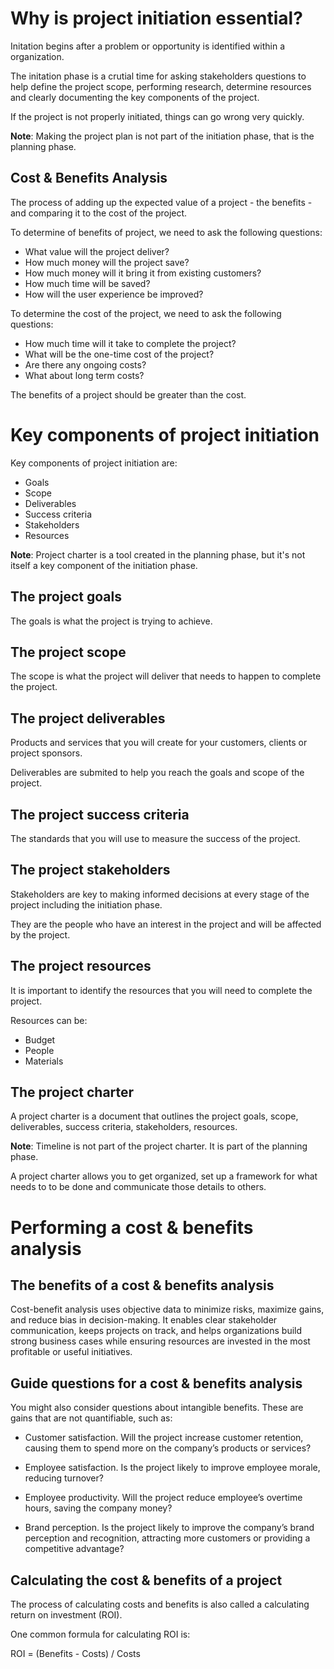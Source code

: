 # Why is project initiation essential?

Initation begins after a problem or opportunity is identified within a organization.

The initation phase is a crutial time for asking stakeholders questions to help define the project scope, performing research, determine resources and clearly documenting the key components of the project.

If the project is not properly initiated, things can go wrong very quickly.

**Note**: Making the project plan is not part of the initiation phase, that is the planning phase.

## Cost & Benefits Analysis

The process of adding up the expected value of a project - the benefits - and comparing it to the cost of the project.

To determine of benefits of project, we need to ask the following questions:
- What value will the project deliver?
- How much money will the project save?
- How much money will it bring it from existing customers?
- How much time will be saved?
- How will the user experience be improved?

To determine the cost of the project, we need to ask the following questions:
- How much time will it take to complete the project?
- What will be the one-time cost of the project?
- Are there any ongoing costs?
- What about long term costs?

The benefits of a project should be greater than the cost.

# Key components of project initiation

Key components of project initiation are:
- Goals
- Scope
- Deliverables
- Success criteria
- Stakeholders
- Resources

**Note**: Project charter is a tool created in the planning phase, but it's not itself a key component of the initiation phase.

## The project goals

The goals is what the project is trying to achieve.

## The project scope

The scope is what the project will deliver that needs to happen to complete the project.

## The project deliverables

Products and services that you will create for your customers, clients or project sponsors.

Deliverables are submited to help you reach the goals and scope of the project.

## The project success criteria

The standards that you will use to measure the success of the project.

## The project stakeholders

Stakeholders are key to making informed decisions at every stage of the project including the initiation phase.

They are the people who have an interest in the project and will be affected by the project.

## The project resources

It is important to identify the resources that you will need to complete the project.

Resources can be:
- Budget
- People
- Materials

## The project charter

A project charter is a document that outlines the project goals, scope, deliverables, success criteria, stakeholders, resources.

**Note**: Timeline is not part of the project charter. It is part of the planning phase.

A project charter allows you to get organized, set up a framework for what needs to to be done and communicate those details to others.

# Performing a cost & benefits analysis

## The benefits of a cost & benefits analysis

Cost-benefit analysis uses objective data to minimize risks, maximize gains, and reduce bias in decision-making. It enables clear stakeholder communication, keeps projects on track, and helps organizations build strong business cases while ensuring resources are invested in the most profitable or useful initiatives.

## Guide questions for a cost & benefits analysis

You might also consider questions about intangible benefits. These are gains that are not quantifiable, such as:

- Customer satisfaction. Will the project increase customer retention, causing them to spend more on the company’s products or services?

- Employee satisfaction. Is the project likely to improve employee morale, reducing turnover?

- Employee productivity. Will the project reduce employee’s overtime hours, saving the company money?

- Brand perception. Is the project likely to improve the company’s brand perception and recognition, attracting more customers or providing a competitive advantage?

## Calculating the cost & benefits of a project

The process of calculating costs and benefits is also called a calculating return on investment (ROI).

One common formula for calculating ROI is:

ROI = (Benefits - Costs) / Costs

